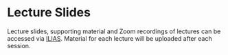 # Lecture Slides

Lecture slides, supporting material and Zoom recordings of lectures can be accessed via [ILIAS](https://www.ilias.uni-koeln.de/ilias/goto_uk_crs_4523602.html "Link to lecture notes on ILIAS"). Material for each lecture will be uploaded after each session.
